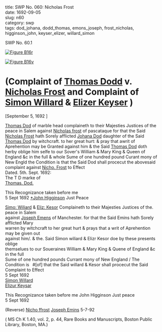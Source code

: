 title: SWP No. 060: Nicholas Frost  
date: 1692-09-05  
slug: n60  
category: swp  
tags: dod_johana, dodd_thomas, emons_joseph, frost_nicholas, higginson_john, keyser_elizer, willard_simon




<div markdown class="doc" id="n60.1">

<div class="doc_id">SWP No. 60.1</div>


<span markdown class="figure">[![Figure B16r](archives/BPL/gifs/B16A.gif)](archives/BPL/LARGE/B16A.jpg)</span>

<span markdown class="figure">[![Figure B16v](archives/BPL/gifs/B16B.gif)](archives/BPL/LARGE/B16B.jpg)</span>

# (Complaint of [Thomas Dodd](/tag/dodd_thomas.html) v. [Nicholas Frost](/tag/frost_nicholas.html) and Complaint of [Simon Willard](/tag/willard_simon.html) & [Elizer Keyser](/tag/keyser_elizer.html) )

[September 5, 1692 ]

[Thomas Dod](/tag/dodd_thomas.html) of marble head complaineth to their Majesties Justices of the peace in Salem against [Nicholas frost](/tag/frost_nicholas.html) of pascataque for that the Said [Nicholas Frost](/tag/frost_nicholas.html) hath Sorely afflicted [Johana Dod](/tag/dod_johana.html) daughter of the Said [Thomas Dod](/tag/dodd_thomas.html) by witchcraft. to her great hurt: & pray that awrit of Aprehention may be Granted against him & the Said [Thomas Dod](/tag/dodd_thomas.html) doth herby oblige him selfe to our Sover's William & Mary King & Queen of England &c in the full & whole Sume of one hundred pound Curant mony of New Engld the Condition is that the Said Dod shall procecut the abovesaid complaint against [Nicho. Frost](/tag/frost_nicholas.html) to Effect  
Dated. 5th. Sept. 1692:  
                      The T D marke of  
                     [Thomas. Dod.](/tag/dodd_thomas.html)  
                      
 This Recognizance taken before me  
 5 Sept 1692 [*John Higginson](/tag/higginson_john.html) Just Peace  
  
[Simo: Wiliard](/tag/willard_simon.html) & [Eliz: Kesor](/tag/keyser_elizer.html) Complaineth to their Majesties Justices of the. peace in Salem  
against [Joseph Emens](/tag/emons_joseph.html) of Manchester. for that the Said Emins hath Sorely afflicted Mary  
warren by witchcraft to her great hurt & prays that a writ of Aprehention may be given out  
against him/. & the. Said Simon wiliard & Elizr Kesor doe by these presents oblige  
themselues to our Soueraines William & Mary King & Quene of England &c in the full  
Sume of one hundred pounds Currant mony of New England / The Condition is  #[of] that the Said willard & Kesor shall procecut the Said Complaint to Effect  
5 Sept 1692  
[Simon Willard](/tag/willard_simon.html)  
[Elizur Keysar](/tag/keyser_elizer.html)

This Recognizance taken before me John Higginson Just peace  
5 Sept 1692  
 
  
(Reverse) [Nicho ffrost](/tag/frost_nicholas.html) [Joseph Emins](/tag/emons_joseph.html) 5-7-92 

( MS Ch K 1.40, vol. 2, p. 44, Rare Books and Manuscripts, Boston Public Library, Boston, MA.)

</div>
